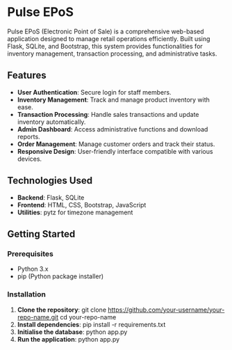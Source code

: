 # Pulse EPoS

Pulse EPoS (Electronic Point of Sale) is a comprehensive web-based application designed to manage retail operations efficiently. Built using Flask, SQLite, and Bootstrap, this system provides functionalities for inventory management, transaction processing, and administrative tasks.

## Features

- **User Authentication**: Secure login for staff members.
- **Inventory Management**: Track and manage product inventory with ease.
- **Transaction Processing**: Handle sales transactions and update inventory automatically.
- **Admin Dashboard**: Access administrative functions and download reports.
- **Order Management**: Manage customer orders and track their status.
- **Responsive Design**: User-friendly interface compatible with various devices.

## Technologies Used

- **Backend**: Flask, SQLite
- **Frontend**: HTML, CSS, Bootstrap, JavaScript
- **Utilities**: pytz for timezone management

## Getting Started

### Prerequisites

- Python 3.x
- pip (Python package installer)

### Installation

1. **Clone the repository**:
   git clone https://github.com/your-username/your-repo-name.git
   cd your-repo-name
2. **Install dependencies**:
   pip install -r requirements.txt
3. **Initialise the database**:
   python app.py
4. **Run the application**:
   python app.py 
